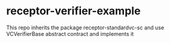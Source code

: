 # receptor-verifier-example
This repo inherits the package receptor-standardvc-sc and use VCVerifierBase abstract contract and implements it
